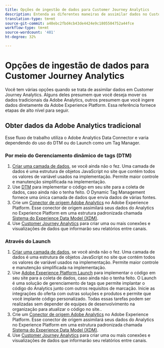 ```yaml
---
title: Opções de ingestão de dados para Customer Journey Analytics
description: Entenda as diferentes maneiras de assimilar dados no Customer Journey Analytics
translation-type: tm+mt
source-git-commit: a48ebc2fbd4cb43de4424e9c1805504752a44fce
workflow-type: tm+mt
source-wordcount: '481'
ht-degree: 32%

---
```



# Opções de ingestão de dados para Customer Journey Analytics

Você tem várias opções quando se trata de assimilar dados em Customer Journey Analytics. Alguns deles presumem que você deseja mover os dados tradicionais da Adobe Analytics, outros presumem que você ingere dados diretamente da Adobe Experience Platform. Essa referência fornece etapas de alto nível para seguir.

## Obter dados da Adobe Analytics tradicional

Esse fluxo de trabalho utiliza o Adobe Analytics Data Connector e varia dependendo do uso do DTM ou do Launch como um Tag Manager.

### Por meio do Gerenciamento dinâmico de tags (DTM)

1. [Criar uma camada de dados](https://docs.adobe.com/content/help/en/analytics/implementation/prepare/data-layer.html), se você ainda não o fez. Uma camada de dados é uma estrutura de objetos JavaScript no site que contém todos os valores de variável usados na implementação. Permite maior controle e manutenção simplificada na implementação.
1. Use [DTM](https://docs.adobe.com/content/help/pt-BR/analytics/implementation/other/dtm/dtm-implementation-overview.html) para implementar o código em seu site para a coleta de dados, caso ainda não o tenha feito. O Dynamic Tag Management fornece uma única camada de dados que envia dados de várias fontes.
1. Crie um [Conector de origem Adobe Analytics](https://docs.adobe.com/content/help/en/experience-platform/sources/ui-tutorials/create/adobe-applications/analytics.html) no Adobe Experience Platform. Esse conector de origem assimilará seus dados do Analytics no Experience Platform em uma estrutura padronizada chamada [Sistema do Experience Data Model (XDM)](https://docs.adobe.com/content/help/pt-BR/experience-platform/xdm/home.html).
1. Use [Customer Journey Analytics](https://docs.adobe.com/content/help/pt-BR/analytics-platform/using/cja-overview/cja-getting-started.html) para criar uma ou mais conexões e visualizações de dados que informarão seu relatórios entre canais.

### Através do Launch

1. [Criar uma camada de dados](https://docs.adobe.com/content/help/en/analytics/implementation/prepare/data-layer.html), se você ainda não o fez. Uma camada de dados é uma estrutura de objetos JavaScript no site que contém todos os valores de variável usados na implementação. Permite maior controle e manutenção simplificada na implementação.
1. Use [Adobe Experience Platform Launch](https://docs.adobe.com/content/help/en/analytics/implementation/launch/overview.html) para implementar o código em seu site para a coleta de dados, caso ainda não o tenha feito. O Launch é uma solução de gerenciamento de tags que permite implantar o código do Analytics junto com outros requisitos de marcação. Inicie as integrações do oferta com outras soluções e produtos e permite que você implante código personalizado. Todas essas tarefas podem ser realizadas sem depender de equipes de desenvolvimento na organização para atualizar o código no site..
1. Crie um [Conector de origem Adobe Analytics](https://docs.adobe.com/content/help/en/experience-platform/sources/ui-tutorials/create/adobe-applications/analytics.html) no Adobe Experience Platform. Esse conector de origem assimilará seus dados do Analytics no Experience Platform em uma estrutura padronizada chamada [Sistema do Experience Data Model (XDM)](https://docs.adobe.com/content/help/en/experience-platform/xdm/home.html).
1. Use [Customer Journey Analytics](https://docs.adobe.com/content/help/en/analytics-platform/using/cja-overview/cja-getting-started.html) para criar uma ou mais conexões e visualizações de dados que informarão seu relatórios entre canais.
